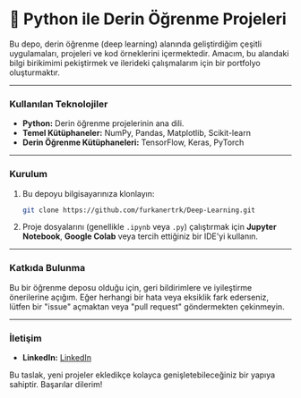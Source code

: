 # 🧠 Python ile Derin Öğrenme Projeleri

Bu depo, derin öğrenme (deep learning) alanında geliştirdiğim çeşitli uygulamaları, projeleri ve kod örneklerini içermektedir. Amacım, bu alandaki bilgi birikimimi pekiştirmek ve ilerideki çalışmalarım için bir portfolyo oluşturmaktır.

-----

### Kullanılan Teknolojiler

  * **Python:** Derin öğrenme projelerinin ana dili.
  * **Temel Kütüphaneler:** NumPy, Pandas, Matplotlib, Scikit-learn
  * **Derin Öğrenme Kütüphaneleri:** TensorFlow, Keras, PyTorch

-----

### Kurulum

1.  Bu depoyu bilgisayarınıza klonlayın:

    ```bash
    git clone https://github.com/furkanertrk/Deep-Learning.git
    ```

2.  Proje dosyalarını (genellikle `.ipynb` veya `.py`) çalıştırmak için **Jupyter Notebook**, **Google Colab** veya tercih ettiğiniz bir IDE'yi kullanın.

-----

### Katkıda Bulunma

Bu bir öğrenme deposu olduğu için, geri bildirimlere ve iyileştirme önerilerine açığım. Eğer herhangi bir hata veya eksiklik fark ederseniz, lütfen bir "issue" açmaktan veya "pull request" göndermekten çekinmeyin.

-----

### İletişim

  * **LinkedIn:** [LinkedIn](https://www.linkedin.com/in/furkan-erturk7/)

Bu taslak, yeni projeler ekledikçe kolayca genişletebileceğiniz bir yapıya sahiptir. Başarılar dilerim\!
